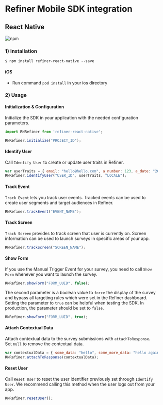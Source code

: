# Refiner Mobile SDK integration

## React Native

![npm](https://img.shields.io/npm/v/refiner-react-native)


### 1) Installation

`$ npm install refiner-react-native --save`


#### iOS

- Run command `pod install` in your ios directory


### 2) Usage

#### Initialization & Configuration

Initialize the SDK in your application with the needed configuration parameters.

```javascript
import RNRefiner from 'refiner-react-native';

RNRefiner.initialize("PROJECT_ID");
```

#### Identify User

Call `Identify User` to create or update user traits in Refiner.

```javascript
var userTraits = { email: "hello@hello.com", a_number: 123, a_date: "2022-16-04 12:00:00" };
RNRefiner.identifyUser("USER_ID", userTraits, "LOCALE");
```

#### Track Event

`Track Event` lets you track user events. Tracked events can be used to create user segments and target audiences in Refiner.

```javascript
RNRefiner.trackEvent("EVENT_NAME");
```

#### Track Screen

`Track Screen` provides to track screen that user is currently on. Screen information can be used to launch surveys in specific areas of your app.

```javascript
RNRefiner.trackScreen("SCREEN_NAME");
```

#### Show Form

If you use the Manual Trigger Event for your survey, you need to call `Show Form` whenever you want to launch the survey.

```javascript
RNRefiner.showForm("FORM_UUID", false);
```

The second parameter is a boolean value to `force` the display of the survey and bypass all targeting rules which were set in the Refiner dashboard. Setting the parameter to `true` can be helpful when testing the SDK. In production, the parameter should be set to `false`.

```javascript
RNRefiner.showForm("FORM_UUID", true);
```

#### Attach Contextual Data

Attach contextual data to the survey submissions with `attachToResponse`. Set `null` to remove the contextual data. 

```javascript
var contextualData = { some_data: "hello", some_more_data: "hello again" };
RNRefiner.attachToResponse(contextualData);
```

#### Reset User

Call `Reset User` to reset the user identifier previously set through `Identify User`. We recommend calling this method when the user logs out from your app.

```javascript
RNRefiner.resetUser();
```
